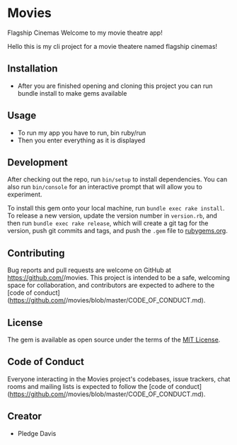 # Movies
   Flagship Cinemas 
Welcome to my movie theatre app!


Hello this is my cli project for a movie theatere named flagship cinemas!

## Installation
- After you are finished opening and cloning this project you can run bundle install to make gems available
<!-- Add this line to your application's Gemfile:
```ruby
gem 'movies'
```

And then execute:

    $ bundle install

Or install it yourself as:

    $ gem install movies -->

## Usage

- To run my app you have to run, bin ruby/run
- Then you enter everything as it is displayed 

## Development

After checking out the repo, run `bin/setup` to install dependencies. You can also run `bin/console` for an interactive prompt that will allow you to experiment.

To install this gem onto your local machine, run `bundle exec rake install`. To release a new version, update the version number in `version.rb`, and then run `bundle exec rake release`, which will create a git tag for the version, push git commits and tags, and push the `.gem` file to [rubygems.org](https://rubygems.org).

## Contributing

Bug reports and pull requests are welcome on GitHub at https://github.com/<github username>/movies. This project is intended to be a safe, welcoming space for collaboration, and contributors are expected to adhere to the [code of conduct](https://github.com/<github username>/movies/blob/master/CODE_OF_CONDUCT.md).


## License

The gem is available as open source under the terms of the [MIT License](https://opensource.org/licenses/MIT).

## Code of Conduct

Everyone interacting in the Movies project's codebases, issue trackers, chat rooms and mailing lists is expected to follow the [code of conduct](https://github.com/<github username>/movies/blob/master/CODE_OF_CONDUCT.md).



## Creator 
- Pledge Davis